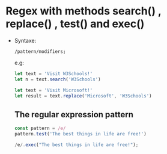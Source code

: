 # Regex with methods **search()** , **replace()** , **test()** and **exec()**

- Syntaxe:

  ```text
  /pattern/modifiers;

  ```

  e.g:

  ```javascript
  let text = 'Visit W3Schools!'
  let n = text.search('W3Schools')

  let text = 'Visit Microsoft!'
  let result = text.replace('Microsoft', 'W3Schools')
  ```

  ## The regular expression pattern

  ```javascript
  const pattern = /e/
  pattern.test('The best things in life are free!')

  /e/.exec("The best things in life are free!");
  ```

